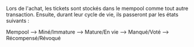 
Lors de l'achat, les tickets sont stockés dans le mempool comme tout autre transaction. Ensuite, durant leur cycle de vie, ils passeront par les états suivants :

Mempool --> Miné/Immature -->  Mature/En vie --> Manqué/Voté --> Récompensé/Révoqué
